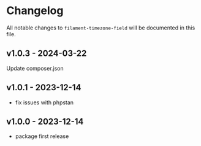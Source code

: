 # Changelog

All notable changes to `filament-timezone-field` will be documented in this file.

## v1.0.3 - 2024-03-22

Update composer.json

## v1.0.1 - 2023-12-14

- fix issues with phpstan

## v1.0.0 - 2023-12-14

- package first release
